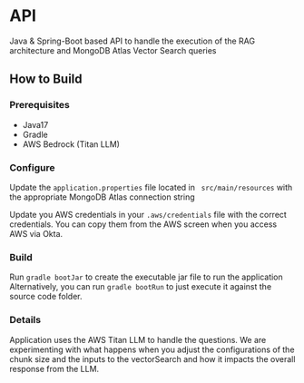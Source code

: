 # API #

Java & Spring-Boot based API to handle the execution of the RAG architecture and MongoDB Atlas Vector Search queries


## How to Build ##

### Prerequisites ###

* Java17
* Gradle
* AWS Bedrock (Titan LLM)


### Configure ###

Update the ```application.properties``` file located in ``` src/main/resources``` with the appropriate MongoDB Atlas connection string

Update you AWS credentials in your ``` .aws/credentials ``` file with the correct credentials. You can copy them from the AWS screen when you access AWS via Okta.

### Build ###

Run 
``` gradle bootJar ``` to create the executable jar file to run the application
Alternatively, you can run ``` gradle bootRun ``` to just execute it against the source code folder. 



### Details ### 
Application uses the AWS Titan LLM to handle the questions. We are experimenting with what happens when you adjust the configurations of the chunk size and the inputs to the vectorSearch and how it impacts the overall response from the LLM.
